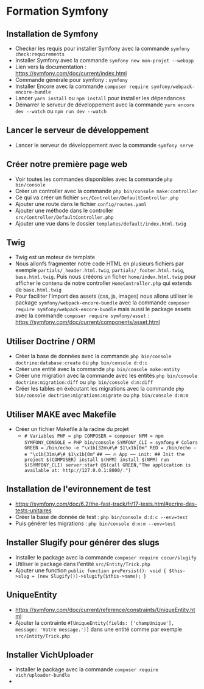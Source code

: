 # Formation Symfony

## Installation de Symfony
- Checker les requis pour installer Symfony avec la commande `symfony check:requirements`
- Installer Symfony avec la commande `symfony new mon-projet --webapp`
- Lien vers la documentation : https://symfony.com/doc/current/index.html
- Commande générale pour symfony : `symfony`
- Installer Encore avec la commande  `composer require symfony/webpack-encore-bundle`
- Lancer `yarn install` ou `npm install` pour installer les dépendances
- Démarrer le serveur de développement avec la commande `yarn encore dev --watch` ou `npm run dev --watch`

## Lancer le serveur de développement
- Lancer le serveur de développement avec la commande `symfony serve`

## Créer notre première page web
- Voir toutes les commandes disponibles avec la commande `php bin/console`
- Créer un controller avec la commande `php bin/console make:controller`
- Ce qui va créer un fichier `src/Controller/DefaultController.php`
- Ajouter une route dans le fichier `config/routes.yaml`
- Ajouter une méthode dans le controller `src/Controller/DefaultController.php`
- Ajouter une vue dans le dossier `templates/default/index.html.twig`

## Twig
- Twig est un moteur de template
- Nous allonfs fragmenter notre code HTML en plusieurs fichiers par exemple `partials/_header.html.twig`, `partials/_footer.html.twig`, `base.html.twig`. Puis nous crééons un ficher `home/index.html.twig` pour afficher le contenu de notre controller `HomeController.php` qui extends de `base.html.twig`
- Pour faciliter l'import des assets (css, js, images) nous allons utiliser le package `symfony/webpack-encore-bundle` avec la commande `composer require symfony/webpack-encore-bundle` mais aussi le package assets avec la commande `composer require symfony/asset` : https://symfony.com/doc/current/components/asset.html

## Utiliser Doctrine / ORM
- Créer la base de données avec la commande `php bin/console doctrine:database:create` ou `php bin/console d:d:c`
- Créer une entité avec la commande `php bin/console make:entity`
- Créer une migration avec la commande avec les entités `php bin/console doctrine:migration:diff` ou `php bin/console d:m:diff`
- Créer les tables en éxécutant les migrations avec la commande `php bin/console doctrine:migrations:migrate` ou `php bin/console d:m:m`
 
## Utiliser MAKE  avec Makefile
- Créer un fichier Makefile à la racine du projet
  - `# Variables
    PHP = php
    COMPOSER = composer
    NPM = npm
    SYMFONY_CONSOLE = PHP bin/console
    SYMFONY_CLI = symfony`
    `# Colors
    GREEN = /bin/echo -e "\x1b[32m\#\# $1\x1b[0m"
    RED = /bin/echo -e "\x1b[31m\#\# $1\x1b[0m"`
    `## —— 🔥 App ——
    init: ## Init the project
    $(COMPOSER) install
    $(NPM) install
    $(NPM) run
    $(SYMFONY_CLI) server:start
    @$(call GREEN,"The application is available at: http://127.0.0.1:8000/.")`

## Installation de l'evironnement de test
- https://symfony.com/doc/6.2/the-fast-track/fr/17-tests.html#ecrire-des-tests-unitaires
- Créer la base de donnée de test : `php bin/console d:d:c --env=test`
- Puis générer les migrations : `php bin/console d:m:m --env=test`

## Installer Slugify pour générer des slugs
- Installer le package avec la commande `composer require cocur/slugify`
- Utiliser le package dans l'entité `src/Entity/Trick.php`
- Ajouter une function `public function prePersist(): void { $this->slug = (new Slugify())->slugify($this->name); }`

## UniqueEntity
- https://symfony.com/doc/current/reference/constraints/UniqueEntity.html
- Ajouter la contrainte `#[UniqueEntity(fields: ['champUnique'], message: 'Votre message.')]` dans une entité comme par exemple `src/Entity/Trick.php`

## Installer VichUploader
- Installer le package avec la commande `composer require vich/uploader-bundle`
- 
